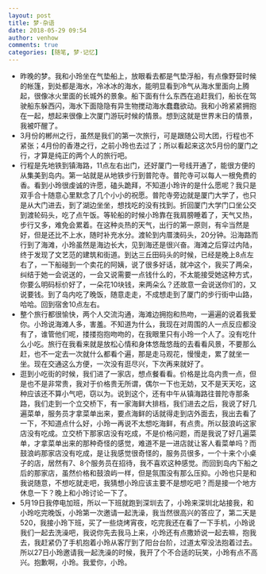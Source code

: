 ```yaml
---
layout: post
title: 梦·杂语
date: 2018-05-29 09:54
author: venhow
comments: true
categories: [随笔, 梦·记忆]
---
```

<ul>
    <li>昨晚的梦。我和小玲坐在气垫船上，放眼看去都是气垫浮船，有点像野营时候的帐篷，到处都是海水，冷冰冰的海水，能明显看到冷气从海水里面向上腾起，很像冰火里面的长城外的景象。船下面有什么东西在追赶我们，船长在驾驶船东躲西闪，海水下面隐隐有异生物搅动海水蠢蠢欲动。我和小玲紧紧拥抱在一起，想起来很像上次厦门游玩时候的情景。想到这就是世界末日的情景，我被吓醒了。</li>
    <li>3月份的郴州之行，虽然是我们的第一次旅行，可是跟随公司大团，行程也不紧张；4月份的香港之行，之前小玲也去过了；所以看起来这次5月份的厦门之行，才算是纯正的两个人的旅行吧。</li>
    <li>行程是先地铁到镇海路，11点左右出门，还好厦门一号线开通了，能很方便的从集美到岛内。第一站就是从地铁步行到普陀寺。普陀寺可以每人一根免费的香。看到小玲很虔诚的许愿，磕头跪拜，不知道小玲许的是什么愿呢？我只是双手合十随意心里默念了几个小小的祝愿。普陀寺旁边就是厦门大学了，也只是从大门进去，到了湖边坐坐，想找吃的没有找到。折回厦门大学门口坐公交到渡轮码头，吃了点午饭。等轮船的时候小玲靠在我肩膀睡着了，天气又热，步行又多，难免会累着。在这种炎热的天气，出行的第一原则，有伞当然是好，但是还比不上水，随时补充水分。渡轮到内厝澳码头，20分钟。沿海路而行到了海滩，小玲虽然是海边长大，见到海还是很兴奋。海滩之后穿过内陆，终于发现了文艺范的建筑和街道。到达三丘田码头的时候，已经是晚上8点左右了，一下船碰到一个卖花的阿姨，说了很多好话，就冲这个，我买了两朵，纠结于她一会说送的，一会又说需要一点钱什么的，不太能接受她这种方式，你要么明码标价好了，一朵花10块钱，来两朵么？还故意一会说送你们的，又说要钱。到了岛内吃了晚饭，随意走走，不成想走到了厦门的步行街中山路，哈哈。回到宿舍10点左右。</li>
    <li>整个旅行都很愉快，两个人交流沟通，海滩边拥抱和热吻，一遍遍的说着我爱你。小玲说海滩人多，害羞。不知道为什么，我现在对周围的人一点反应都没有了，谁管他们呢，搂搂抱抱吻吻的，在我眼里只有小玲一个人了。没有吃什么小吃。旅行在我看来就是放松心情和身体悠哉悠哉的去看看风景，不要那么赶，也不一定去一次就什么都看个遍，那是走马观花，慢慢走，累了就坐一坐。现在交通这么方便，一次没有逛尽兴，下次再来就好了。</li>
    <li>逛到小吃街的时候，我们进了一家店，想点餐看看。价格是比岛内贵一点，但是也不是非常贵，我对于价格贵无所谓，偶尔一下也无妨，又不是天天吃，这种应该还不算小气吧，窃以为。说到这个，还有中午从镇海路往普陀寺那条路，我们走到一个立交桥下，有一家海鲜大排档，我们进去之后，我说了好几遍菜单，服务员才拿菜单出来，要点海鲜的话就得走到店外面去，我出去看了一下，不知道点什么好，小玲一再说不太想吃海鲜，有点贵。所以鼓浪屿这家店没有吃成。立交桥下那家店没有吃成，不是价格问题，而是我说了好几遍菜单，才拿菜单出来的那种奇怪的感觉，难道不是一进店就让客人看菜单吗？而鼓浪屿那家店没有吃成，是让我感觉很奇怪的，服务员很多，一个十来个小桌子的店，居然有7、8个服务员在招待，我不喜欢这种感觉。而回到岛内下船之后的那家店，虽然价格和鼓浪屿一样，但是氛围没有那么压抑。小玲也只是和我说随意，不想吃就走吧，我猜想小玲应该主要不是想吃吧？而是接一个地方休息一下？晚上和小玲讨论一下了。</li>
    <li>5月19日我停电加班，所以一下班就跑到深圳去了，小玲来深圳北站接我，和小玲吃完晚饭，小玲第一次邀请一起洗澡，我当然很高兴的答应了，第二天是520，我接小玲下班，买了一些烧烤宵夜，吃完我还在看了一下手机，小玲说我们一起去洗澡吧，我说你先去我马上来，小玲还有点撒娇说一起去嘛，抱我去，我赶紧仍了手机抱着小玲从客厅到了阳台台阶，过道太窄没法抱着过去。所以27日小玲邀请我一起洗澡的时候，我开了个不合适的玩笑，小玲有点不高兴。抱歉啊，小玲。我爱你，小玲。</li>
</ul>
